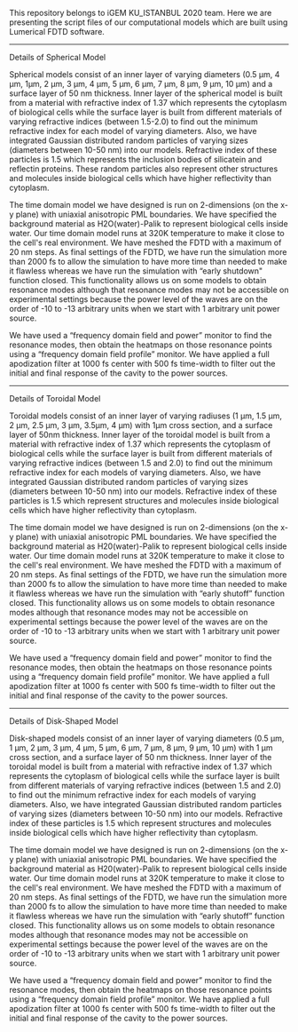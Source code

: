 This repository belongs to iGEM KU_ISTANBUL 2020 team.
Here we are presenting the script files of our computational models which are built using Lumerical FDTD software. 

---------------------------------------------------------------------------------------------------------------------------------------------------------------------------------
Details of Spherical Model

Spherical models consist of an inner layer of varying diameters (0.5 µm, 4 µm, 1µm, 2 µm, 3 µm, 4 µm, 5 µm, 6 µm, 7 µm, 8 µm, 9 µm, 10 µm) and a surface layer of 50 nm thickness. Inner layer of the spherical model is built from a material with refractive index of 1.37 which represents the cytoplasm of biological cells while the surface layer is built from different materials of varying refractive indices (between 1.5-2.0) to find out the minimum refractive index for each model of varying diameters. Also, we have integrated Gaussian distributed random particles of varying sizes (diameters between 10-50 nm) into our models. Refractive index of these particles is 1.5 which represents the inclusion bodies of silicatein and reflectin proteins. These random particles also represent other structures and molecules inside biological cells which have higher reflectivity than cytoplasm. 

The time domain model we have designed is run on 2-dimensions (on the x-y plane) with uniaxial anisotropic PML boundaries. We have specified the background material as H2O(water)-Palik to represent biological cells inside water. Our time domain model runs at 320K temperature to make it close to the cell's real environment. We have meshed the FDTD with a maximum of 20 nm steps. As final settings of the FDTD, we have run the simulation more than 2000 fs to allow the simulation to have more time than needed to make it flawless whereas we have run the simulation with “early shutdown" function closed. This functionality allows us on some models to obtain resonance modes although that resonance modes may not be accessible on experimental settings because the power level of the waves are on the order of -10 to -13 arbitrary units when we start with 1 arbitrary unit power source.

We have used a “frequency domain field and power” monitor to find the resonance modes, then obtain the heatmaps on those resonance points using a “frequency domain field profile” monitor. We have applied a full apodization filter at 1000 fs center with 500 fs time-width to filter out the initial and final response of the cavity to the power sources.

---------------------------------------------------------------------------------------------------------------------------------------------------------------------------------
Details of Toroidal Model

Toroidal models consist of an inner layer of varying radiuses (1 µm, 1.5 µm, 2 µm, 2.5 µm, 3 µm, 3.5µm, 4 µm) with 1µm cross section, and a surface layer of 50nm thickness. Inner layer of the toroidal model is built from a material with refractive index of 1.37 which represents the cytoplasm of biological cells while the surface layer is built from different materials of varying refractive indices (between 1.5 and 2.0) to find out the minimum refractive index for each models of varying diameters. Also, we have integrated Gaussian distributed random particles of varying sizes (diameters between 10-50 nm) into our models. Refractive index of these particles is 1.5 which represent structures and molecules inside biological cells which have higher reflectivity than cytoplasm. 

The time domain model we have designed is run on 2-dimensions (on the x-y plane) with uniaxial anisotropic PML boundaries. We have specified the background material as H20(water)-Palik to represent biological cells inside water. Our time domain model runs at 320K temperature to make it close to the cell's real environment. We have meshed the FDTD with a maximum of 20 nm steps. As final settings of the FDTD, we have run the simulation more than 2000 fs to allow the simulation to have more time than needed to make it flawless whereas we have run the simulation with “early shutoff” function closed. This functionality allows us on some models to obtain resonance modes although that resonance modes may not be accessible on experimental settings because the power level of the waves are on the order of -10 to -13 arbitrary units when we start with 1 arbitrary unit power source. 

We have used a “frequency domain field and power” monitor to find the resonance modes, then obtain the heatmaps on those resonance points using a “frequency domain field profile” monitor. We have applied a full apodization filter at 1000 fs center with 500 fs time-width to filter out the initial and final response of the cavity to the power sources. 

---------------------------------------------------------------------------------------------------------------------------------------------------------------------------------
Details of Disk-Shaped Model

Disk-shaped models consist of an inner layer of varying diameters (0.5 µm, 1 µm, 2 µm, 3 µm, 4 µm, 5 µm, 6 µm, 7 µm, 8 µm, 9 µm, 10 µm) with 1 µm cross section, and a surface layer of 50 nm thickness. Inner layer of the toroidal model is built from a material with refractive index of 1.37 which represents the cytoplasm of biological cells while the surface layer is built from different materials of varying refractive indices (between 1.5 and 2.0) to find out the minimum refractive index for each models of varying diameters. Also, we have integrated Gaussian distributed random particles of varying sizes (diameters between 10-50 nm) into our models. Refractive index of these particles is 1.5 which represent structures and molecules inside biological cells which have higher reflectivity than cytoplasm. 

The time domain model we have designed is run on 2-dimensions (on the x-y plane) with uniaxial anisotropic PML boundaries. We have specified the background material as H20(water)-Palik to represent biological cells inside water. Our time domain model runs at 320K temperature to make it close to the cell's real environment. We have meshed the FDTD with a maximum of 20 nm steps. As final settings of the FDTD, we have run the simulation more than 2000 fs to allow the simulation to have more time than needed to make it flawless whereas we have run the simulation with “early shutoff” function closed. This functionality allows us on some models to obtain resonance modes although that resonance modes may not be accessible on experimental settings because the power level of the waves are on the order of -10 to -13 arbitrary units when we start with 1 arbitrary unit power source. 

We have used a “frequency domain field and power” monitor to find the resonance modes, then obtain the heatmaps on those resonance points using a “frequency domain field profile” monitor. We have applied a full apodization filter at 1000 fs center with 500 fs time-width to filter out the initial and final response of the cavity to the power sources. 
